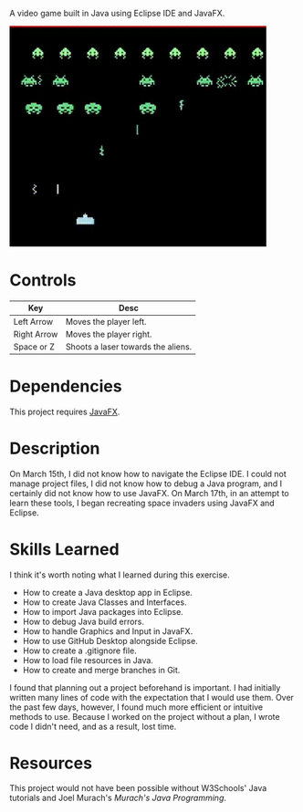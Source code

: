 A video game built in Java using Eclipse IDE and JavaFX. 

![Video Demo](https://github.com/rjmstudentcoder/Space-Invaders-in-JavaFX/blob/main/preview.gif?raw=true)

# Controls
|Key | Desc |
| -- | -- |
| Left Arrow | Moves the player left. |
| Right Arrow | Moves the player right. |
| Space or Z | Shoots a laser towards the aliens. |

# Dependencies
This project requires [JavaFX](https://openjfx.io/).

# Description

On March 15th, I did not know how to navigate the Eclipse IDE. I could not manage project files, I did not know how to debug a Java program, and I certainly did not know how to use JavaFX.
On March 17th, in an attempt to learn these tools, I began recreating space invaders using JavaFX and Eclipse.

# Skills Learned
I think it's worth noting what I learned during this exercise.

- How to create a Java desktop app in Eclipse.
- How to create Java Classes and Interfaces.
- How to import Java packages into Eclipse.
- How to debug Java build errors.
- How to handle Graphics and Input in JavaFX.
- How to use GitHub Desktop alongside Eclipse.
- How to create a .gitignore file.
- How to load file resources in Java.
- How to create and merge branches in Git.

I found that planning out a project beforehand is important. I had initially written many lines of code with the expectation that I would use them. Over the past few days, however, I found much more efficient or intuitive methods to use. 
Because I worked on the project without a plan, I wrote code I didn't need, and as a result, lost time.


# Resources
This project would not have been possible without W3Schools' Java tutorials and Joel Murach's *Murach's Java Programming*.

